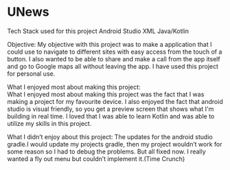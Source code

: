 # UNews
Tech Stack used for this project
Android Studio
XML
Java/Kotlin

Objective:
My objective with this project was to make a application that I could use to navigate to different sites with easy access from the touch of a button.
I also wanted to be able to share and make a call from the app itself and go to Google maps all without leaving the app. I have used this project for personal use.

What I enjoyed most about making this project:  
What I enjoyed most about making this project was the fact that I was making a project for my favourite device. I also enjoyed the fact that android studio is visual friendly, so you get a preview  screen that shows what I'm building in real time.
I loved that I was able to learn Kotlin and  was able to utilize my skills in this project.

What I didn’t enjoy about this project:
The updates for the android studio gradle.I would update my projects gradle, then my project wouldn’t work for some reason so I had to debug the problems. But all fixed now.
I really wanted a fly out menu but couldn’t implement it.(Time Crunch)

